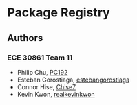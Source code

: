 # Package Registry

## Authors

### ECE 30861 Team 11
- Philip Chu, [PC192](https://github.com/PC192)
- Esteban Gorostiaga, [estebangorostiaga](https://github.com/estebangorostiaga)
- Connor Hise, [Chise7](https://github.com/Chise7)
- Kevin Kwon, [realkevinkwon](https://github.com/realkevinkwon)
